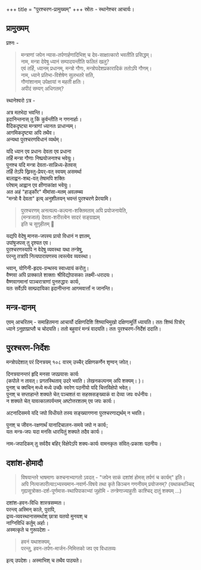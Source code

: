 +++
title = "पुरश्चरण-प्रामुख्यम्"
+++
स्रोतः - स्थानेश्चर आचार्यः। 

## प्रामुख्यम्

प्रश्नः -

> मन्त्राणां जपेन न्यास-तर्पणार्हणादिभिश् च देव-साक्षात्कारो‌ भवतीति प्रसिद्धम्।  
नाम, मन्त्रा देवेषु ध्यानं सम्पादयन्तीति फलितं खलु?  
एवं तर्हि, ध्यानम् प्रधानम्, मन्त्रो गौणः, मन्त्रोपदेशप्रकारादिकं ततोऽपि गौणम्।  
नाम, ध्याने प्रतिभा-विशेषेण सुलभतरे सति,  
गौणांशानाम् उपेक्षायां न महती क्षतिः।  
अपीदं सम्यग् अधिगतम्?

स्थानेश्वरो ऽत्र -

अत्र मतभेदा भवन्ति।  
इदानिन्तनास् तु किं कुर्वन्तीति न गणनार्हाः।  
वैदिकदृष्ट्या मन्त्राणां ध्यानतः प्राधान्यम्।  
आगमिकदृष्ट्या अपि तथैव।  
अन्यथा पुरश्चरणविधानं व्यर्थम्।  

यदि ध्यान एव प्रधानः देवता एव प्रधाना  
तर्हि मन्त्रा गौणाः निष्प्रयोजनाश्च भवेयुः।  
पुनश्च यदि मन्त्रा देवता-सान्निध्य-हेतवस्  
तर्हि तेऽपि ख्रिस्तु-प्रेयर्-वत् स्वयम् असमर्था  
बालाह्वन-शब्द-वत् तेषामपि शक्तिः  
परेषाम् आह्वान एव क्षीणाकांक्षा भवेयुः।  
अत अहं "हार्ड्कोर" मीमांसा-मतम् अवलम्ब्य  
"मन्त्रो वै देवता" इत्य् अनुशीलयन् भवन्तं पुरश्चरणे प्रेरयामि।


> पुरश्चरणम् अनत्यल्प-कल्पना-शक्तिमताम् अपि प्रयोजनायेति,  
(मन्त्रजातं) देवता-शरीरत्वेन सादरं सङ्ग्राह्यम्  
इति च सुगृहीतम् 🙏


यद्यपि वेदेषु मानस-जपस्य प्रायो विधानं न ज्ञातम्,  
उपांषुजपस् तु दृश्यत एव।  
पुरश्चरणस्यापि न वेदेषु व्यवस्था यथा तन्त्रेषु,  
परन्तु तत्रापि नित्यपारायणस्य त्वस्त्येव व्यवस्था।  

भवान्, योगिनी-हृदय-ग्रन्थस्य स्वाध्यायं करोतु।  
वैष्णवा अपि प्राक्काले शाक्ताः श्रीविद्योपासकाः लक्ष्मी-धरादयः।  
वैष्णवागमानां पाञ्चरात्राणां पुनरुद्धारः कार्यः,  
यतः सर्वेऽपि साम्प्रदायिका इदानीन्तना आगमवार्त्तां न जानन्ति।

## मन्त्र-दानम्
एवम् आचरितम् - समाहितमना आचार्यो दक्षिणदिशि शिष्याभिमुखो दक्षिणामूर्तिं ध्यायति। ततः शिष्यं पित्रोर् ध्याने ऽनुज्ञाप्राप्तौ च चोदयति। ततो बहुवारं मन्त्रं वादयति। ततः पुरश्चरण-निर्देशं ददाति। 

## पुरश्चरण-निर्देशः
मन्त्रोपदेशात् परं दिनत्रयम् १०८ वारम् उच्चैर् दक्षिणकर्णेन शृण्वन् जपेत्। 

दिनत्रयानन्तरं हृदि मनसा जपप्रयासः कार्यः  
(कपोले न तावत्। प्रगतस्थिताव् उदरे भवति। लेखनकल्पनम् अपि शक्यम्। )।  
पुनश् च क्वचिन् मध्ये मध्ये उच्छैः स्वरेण पठनीयो यदि चित्तविक्षेपो भवेत्।  
पुनश् च सप्ताहान्ते शक्यते चेत् पञ्चशतं वा सहस्रसङ्ख्याकं वा देव्या जपः वर्धनीयः।  
न शक्यते चेत् यावत्कालपर्यन्तम् अष्टोत्तरशतम् एव जपः कार्यः।

अटनादिसमये यदि जपो विधीयते तस्य सङ्ख्यागणना पुरश्चरणाद्यर्थम् न भवति।

पुनश् च जीवन-रक्षणार्थं यानादिचालन-समये जपो न कार्यः;  
यतः मन्त्र-जपः यदा मनसि धारयितुं शक्यते तदैव कार्यः।

नाम-जपादिकम् तु सर्वदैव बहिर् विक्षेपेऽपि शक्य-कार्यः
वामनकृतः संवित्-प्रकाशः पठनीयः।

## दशांश-होमादौ

> विषयान्तरे भाषमाणः कश्चनाभ्यागतो ऽवदत् - "जपेन साकं दशांशं होमस् तर्पणं च कार्यम्" इति। अपि नित्यजपरीत्याऽभ्यस्यमान-नवार्ण-विषये तथा कृते किञ्चन गणनीयम् प्रयोजनम्? (यथाकथञ्चिद् गृह्यसूत्रोक्त-दर्श-पूर्णमास-स्थापिपाकाभ्यां जुहोमि - तन्त्रेणाज्याहुतीः काश्चिद् दातुं शक्यम् …)

दशांश-हवन-विधिः शास्त्रसम्मतः।  
परन्त्व् अस्मिन् काले, पुरापि,  
द्रव्य-व्यवस्थानासमर्थाश् छात्रा यतयो मुनयश् च  
नाग्निविधिं कर्तुम् अर्हाः।  
अस्मत्कृते च गुरूपदेशः -  

> हवनं यथाशक्यम्,  
परन्तु, हवन-तर्पण-मार्जन-निमित्तको जप एव विधातव्यः

इत्य् उपदेशः। अस्माभिश् च तथैव पाठ्यते। 